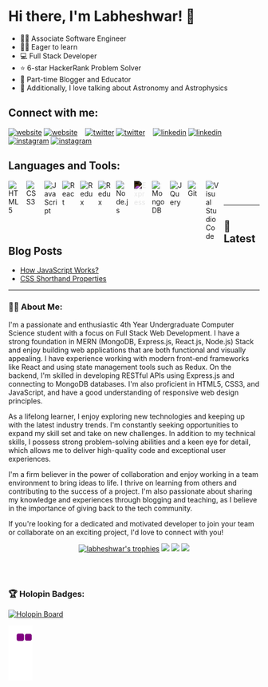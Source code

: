 # Hi there, I'm Labheshwar! 👋 

- 👩‍💻 Associate Software Engineer
- 👨‍🎓 Eager to learn
- 💻 Full Stack Developer
- ⭐ 6-star HackerRank Problem Solver
- 📄 Part-time Blogger and Educator
- 🔭 Additionally, I love talking about Astronomy and Astrophysics

## Connect with me:

[![website](./img/globe-light.svg)](https://labheshwar.netlify.app/)
[![website](./img/globe-dark.svg)](https://labheshwar.netlify.app/)
&nbsp;&nbsp;
[![twitter](./img/twitter-light.svg)](https://twitter.com/labesh_mania)
[![twitter](./img/twitter-dark.svg)](https://twitter.com/labesh_mania)
&nbsp;&nbsp;
[![linkedin](./img/linkedin-light.svg)](https://linkedin.com/in/labheshwar)
[![linkedin](./img/linkedin-dark.svg)](https://linkedin.com/in/labheshwar)
&nbsp;&nbsp;
[![instagram](./img/instagram-light.svg)](https://www.instagram.com/labesh.json/)
[![instagram](./img/instagram-dark.svg)](https://www.instagram.com/labesh.json/)

## Languages and Tools:

[<img align="left" alt="HTML5" width="26px" src="https://cdn.jsdelivr.net/gh/devicons/devicon/icons/html5/html5-original.svg" style="padding-right:10px;" />](https://developer.mozilla.org/en-US/docs/Glossary/HTML5)
[<img align="left" alt="CSS3" width="26px" src="https://cdn.jsdelivr.net/gh/devicons/devicon/icons/css3/css3-original.svg" style="padding-right:10px;" />](https://developer.mozilla.org/en-US/docs/Web/CSS)
[<img align="left" alt="JavaScript" width="26px" src="https://cdn.jsdelivr.net/gh/devicons/devicon/icons/javascript/javascript-original.svg" style="padding-right:10px;" />](https://developer.mozilla.org/en-US/docs/Web/JavaScript)
[<img align="left" alt="React" width="26px" src="https://cdn.jsdelivr.net/gh/devicons/devicon/icons/react/react-original.svg" style="padding-right:10px;" />](https://reactjs.org/)
[<img align="left" alt="Redux" width="26px" src="https://cdn.jsdelivr.net/gh/devicons/devicon/icons/redux/redux-original.svg" style="padding-right:10px;" />](https://redux.js.org/)
[<img align="left" alt="Redux" width="26px" src="https://cdn.jsdelivr.net/gh/devicons/devicon/icons/nextjs/nextjs-original.svg" style="padding-right:10px;" />](https://nextjs.org/)
[<img align="left" alt="Node.js" width="26px" src="https://cdn.jsdelivr.net/gh/devicons/devicon/icons/nodejs/nodejs-original.svg" style="padding-right:10px;" />](https://nodejs.org/en/)
[<img align="left" alt="Express" width="26px" src="https://cdn.jsdelivr.net/gh/devicons/devicon/icons/express/express-original.svg" style="padding-right:10px; filter: invert(100)" />](https://www.npmjs.com/package/express)
[<img align="left" alt="MongoDB" width="26px" src="https://cdn.jsdelivr.net/gh/devicons/devicon/icons/mongodb/mongodb-original.svg" style="padding-right:10px;" />](https://www.mongodb.com/)
[<img align="left" alt="JQuery" width="26px" src="https://cdn.jsdelivr.net/gh/devicons/devicon/icons/jquery/jquery-original.svg" style="padding-right:10px;" />](https://jquery.com/)
[<img align="left" alt="Git" width="26px" src="https://cdn.jsdelivr.net/gh/devicons/devicon/icons/git/git-original.svg" style="padding-right:10px;" />](https://git-scm.com/)
[<img align="left" alt="Visual Studio Code" width="26px" src="https://cdn.jsdelivr.net/gh/devicons/devicon/icons/vscode/vscode-original.svg" style="padding-right:10px;" />](https://code.visualstudio.com/)

<br />
<br />

---

## 📕 Latest Blog Posts

<!-- BLOG-POST-LIST:START -->
- [How JavaScript Works?](https://theslimcoder.com/2022/02/%e2%9c%8d-how-javascript-works/)
- [CSS Shorthand Properties](https://theslimcoder.com/2022/01/%e2%9c%8d%ef%b8%8f-css-shorthand-properties/)
<!-- BLOG-POST-LIST:END -->

---

### 👨‍💻 About Me:

I'm a passionate and enthusiastic 4th Year Undergraduate Computer Science student with a focus on Full Stack Web Development. I have a strong foundation in MERN (MongoDB, Express.js, React.js, Node.js) Stack and enjoy building web applications that are both functional and visually appealing. I have experience working with modern front-end frameworks like React and using state management tools such as Redux. On the backend, I'm skilled in developing RESTful APIs using Express.js and connecting to MongoDB databases. I'm also proficient in HTML5, CSS3, and JavaScript, and have a good understanding of responsive web design principles.

As a lifelong learner, I enjoy exploring new technologies and keeping up with the latest industry trends. I'm constantly seeking opportunities to expand my skill set and take on new challenges. In addition to my technical skills, I possess strong problem-solving abilities and a keen eye for detail, which allows me to deliver high-quality code and exceptional user experiences.

I'm a firm believer in the power of collaboration and enjoy working in a team environment to bring ideas to life. I thrive on learning from others and contributing to the success of a project. I'm also passionate about sharing my knowledge and experiences through blogging and teaching, as I believe in the importance of giving back to the tech community.

If you're looking for a dedicated and motivated developer to join your team or collaborate on an exciting project, I'd love to connect with you!

<p align="center">
  <a href="https://github.com/ryo-ma/github-profile-trophy"><img src="https://github-profile-trophy.vercel.app/?username=labheshwar&theme=radical&column=7&no-frame=true&&margin-w=15" alt="labheshwar's trophies" /></a>
  <img width="48%" src="https://github-readme-stats.vercel.app/api?username=labheshwar&show_icons=true&theme=radical" />
  <img width="48%" src="https://github-readme-streak-stats.herokuapp.com/?user=labheshwar&show_icons=true&theme=radical" />
  <img width="48%" src="https://github-readme-stats.vercel.app/api/top-langs/?username=labheshwar&layout=compact&&count_private=true&theme=radical&show_icons=true" />
</p>

<br />
<br />

### 🏆 Holopin Badges:

[![Holopin Board](https://holopin.io/api/user/board?user=labheshwar)](https://holopin.io/@labheshwar)

![snake gif](https://github.com/labheshwar/labheshwar/blob/output/github-contribution-grid-snake.gif)
